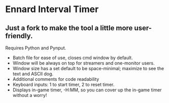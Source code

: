 # Ennard Interval Timer

## Just a fork to make the tool a little more user-friendly.

Requires Python and Pynput.

- Batch file for ease of use, closes cmd window by default.
- Window will be always on top for streamers and one-monitor users.
- Window size has a set default to be space-minimal; maximize to see the text and ASCII dog.
- Additional comments for code readability
- Keyboard inputs: 1 to start timer, 2 to reset timer.
- Displays in-game timer, -H:MM, so you can cover up the in-game timer without a worry!